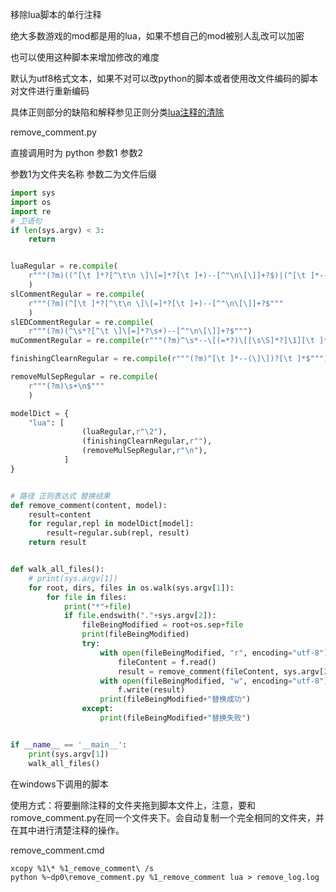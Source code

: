 移除lua脚本的单行注释



绝大多数游戏的mod都是用的lua，如果不想自己的mod被别人乱改可以加密



也可以使用这种脚本来增加修改的难度

默认为utf8格式文本，如果不对可以改python的脚本或者使用改文件编码的脚本对文件进行重新编码

具体正则部分的缺陷和解释参见正则分类[lua注释的清除](/正则表达式/lua注释的清除)



remove_comment.py

直接调用时为 python 参数1 参数2

参数1为文件夹名称 参数二为文件后缀

```python
import sys
import os
import re
# 卫语句
if len(sys.argv) < 3:
    return


luaRegular = re.compile(
    r"""(?m)((^[\t ]*?[^\t\n \]\[=]*?[\t ]+)--[^"\n\[\]]+?$)|(^[\t ]*--[\t ]*(?!(\[\[)|(\[=)|(\]\])|=]).*$)|(^\s*--\[(=*?)\[[\s\S]*?]\8][\t ]*$)"""
    )
slCommentRegular = re.compile(
    r"""(?m)(^[\t ]*?[^\t\n \]\[=]*?[\t ]+)--[^"\n\[\]]+?$"""
    )
slEDCommentRegular = re.compile(
    r"""(?m)(^\s*?[^\t \]\[=]*?\s+)--[^"\n\[\]]+?$""")
muCommentRegular = re.compile(r"""(?m)^\s*--\[(=*?)\[[\s\S]*?]\1][\t ]*$""")

finishingClearnRegular = re.compile(r"""(?m)^[\t ]*--(\]\])?[\t ]*$""")

removeMulSepRegular = re.compile(
    r"""(?m)\s+\n$"""
    )

modelDict = {
    "lua": [
                (luaRegular,r"\2"),
                (finishingClearnRegular,r""),
                (removeMulSepRegular,r"\n"),
            ]
}


# 路径 正则表达式 替换结果
def remove_comment(content, model):
    result=content
    for regular,repl in modelDict[model]:
        result=regular.sub(repl, result)
    return result


def walk_all_files():
    # print(sys.argv[1])
    for root, dirs, files in os.walk(sys.argv[1]):
        for file in files:
            print("*"+file)
            if file.endswith("."+sys.argv[2]):
                fileBeingModified = root+os.sep+file
                print(fileBeingModified)
                try:
                    with open(fileBeingModified, "r", encoding="utf-8") as f:
                        fileContent = f.read()
                        result = remove_comment(fileContent, sys.argv[2])
                    with open(fileBeingModified, "w", encoding="utf-8") as f:
                        f.write(result)
                    print(fileBeingModified+"替换成功")
                except:
                    print(fileBeingModified+"替换失败")


if __name__ == '__main__':
    print(sys.argv[1])
    walk_all_files()
```



在windows下调用的脚本



使用方式：将要删除注释的文件夹拖到脚本文件上，注意，要和romove_comment.py在同一个文件夹下。会自动复制一个完全相同的文件夹，并在其中进行清楚注释的操作。



remove_comment.cmd

```shell
xcopy %1\* %1_remove_comment\ /s
python %~dp0\remove_comment.py %1_remove_comment lua > remove_log.log
```



